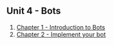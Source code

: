## Unit 4 - Bots

1. [Chapter 1 - Introduction to Bots](./chapter01/)
2. [Chapter 2 - Implement your bot](./chapter02/)